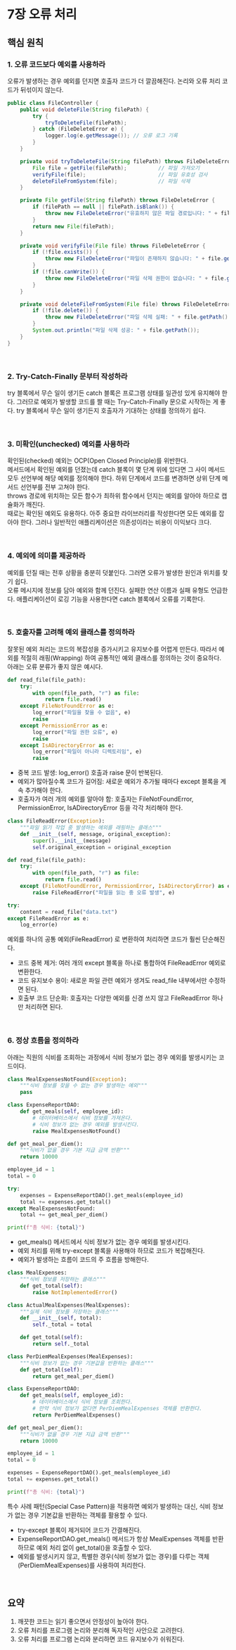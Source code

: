 # 7장 오류 처리

## 핵심 원칙

### 1. **오류 코드보다 예외를 사용하라**
오류가 발생하는 경우 예외를 던지면 호출자 코드가 더 깔끔해진다. 논리와 오류 처리 코드가 뒤섞이지 않는다.

```java
public class FileController {
    public void deleteFile(String filePath) {
        try {
            tryToDeleteFile(filePath);
        } catch (FileDeleteError e) {
            logger.log(e.getMessage()); // 오류 로그 기록
        }
    }

    private void tryToDeleteFile(String filePath) throws FileDeleteError {
        File file = getFile(filePath);          // 파일 가져오기
        verifyFile(file);                       // 파일 유효성 검사
        deleteFileFromSystem(file);             // 파일 삭제
    }

    private File getFile(String filePath) throws FileDeleteError {
        if (filePath == null || filePath.isBlank()) {
            throw new FileDeleteError("유효하지 않은 파일 경로입니다: " + filePath);
        }
        return new File(filePath);
    }

    private void verifyFile(File file) throws FileDeleteError {
        if (!file.exists()) {
            throw new FileDeleteError("파일이 존재하지 않습니다: " + file.getPath());
        }
        if (!file.canWrite()) {
            throw new FileDeleteError("파일 삭제 권한이 없습니다: " + file.getPath());
        }
    }

    private void deleteFileFromSystem(File file) throws FileDeleteError {
        if (!file.delete()) {
            throw new FileDeleteError("파일 삭제 실패: " + file.getPath());
        }
        System.out.println("파일 삭제 성공: " + file.getPath());
    }
}
```

<br>

### 2. **Try-Catch-Finally 문부터 작성하라**
try 블록에서 무슨 일이 생기든 catch 블록은 프로그램 상태를 일관성 있게 유지해야 한다. 그러므로 예외가 발생할 코드를 짤 때는 Try-Catch-Finally 문으로 시작하는 게 좋다. try 블록에서 무슨 일이 생기든지 호출자가 기대하는 상태를 정의하기 쉽다.

<br>

### 3. **미확인(unchecked) 예외를 사용하라**
확인된(checked) 예외는 OCP(Open Closed Principle)를 위반한다.  
메서드에서 확인된 예외를 던졌는데 catch 블록이 몇 단계 위에 있다면 그 사이 메서드 모두 선언부에 해당 예외를 정의해야 한다. 하위 단계에서 코드를 변경하면 상위 단계 메서드 선언부를 전부 고쳐야 한다.  
throws 경로에 위치하는 모든 함수가 최하위 함수에서 던지는 예외를 알아야 하므로 캡슐화가 깨진다.  
때로는 확인된 예외도 유용하다. 아주 중요한 라이브러리를 작성한다면 모든 예외를 잡아야 한다. 그러나 일반적인 애플리케이션은 의존성이라는 비용이 이익보다 크다.

<br>

### 4. **예외에 의미를 제공하라**
예외를 던질 때는 전후 상황을 충분히 덧붙인다. 그러면 오류가 발생한 원인과 위치를 찾기 쉽다.  
오류 메시지에 정보를 담아 예외와 함께 던진다. 실패한 연산 이름과 실패 유형도 언급한다. 애플리케이션이 로깅 기능을 사용한다면 catch 블록에서 오류를 기록한다.

<br>

### 5. **호출자를 고려해 예외 클래스를 정의하라**
잘못된 예외 처리는 코드의 복잡성을 증가시키고 유지보수를 어렵게 만든다.
따라서 예외를 적절히 래핑(Wrapping) 하여 공통적인 예외 클래스를 정의하는 것이 중요하다.  
아래는 오류 분류가 좋지 않은 예시다.

```python
def read_file(file_path):
    try:
        with open(file_path, "r") as file:
            return file.read()
    except FileNotFoundError as e:
        log_error("파일을 찾을 수 없음", e)
        raise
    except PermissionError as e:
        log_error("파일 권한 오류", e)
        raise
    except IsADirectoryError as e:
        log_error("파일이 아니라 디렉토리임", e)
        raise
```

- 중복 코드 발생: log_error() 호출과 raise 문이 반복된다.
- 예외가 많아질수록 코드가 길어짐: 새로운 예외가 추가될 때마다 except 블록을 계속 추가해야 한다.
- 호출자가 여러 개의 예외를 알아야 함: 호출자는 FileNotFoundError, PermissionError, IsADirectoryError 등을 각각 처리해야 한다.

```python
class FileReadError(Exception):
    """파일 읽기 작업 중 발생하는 예외를 래핑하는 클래스"""
    def __init__(self, message, original_exception):
        super().__init__(message)
        self.original_exception = original_exception

def read_file(file_path):
    try:
        with open(file_path, "r") as file:
            return file.read()
    except (FileNotFoundError, PermissionError, IsADirectoryError) as e:
        raise FileReadError("파일을 읽는 중 오류 발생", e)
```

```python
try:
    content = read_file("data.txt")
except FileReadError as e:
    log_error(e)
```

예외를 하나의 공통 예외(FileReadError) 로 변환하여 처리하면 코드가 훨씬 단순해진다.
- 코드 중복 제거: 여러 개의 except 블록을 하나로 통합하여 FileReadError 예외로 변환한다.
- 코드 유지보수 용이: 새로운 파일 관련 예외가 생겨도 read_file 내부에서만 수정하면 된다.
- 호출부 코드 단순화: 호출자는 다양한 예외를 신경 쓰지 않고 FileReadError 하나만 처리하면 된다.

<br>

### 6. **정상 흐름을 정의하라**
아래는 직원의 식비를 조회하는 과정에서 식비 정보가 없는 경우 예외를 발생시키는 코드이다.

```python
class MealExpensesNotFound(Exception):
    """식비 정보를 찾을 수 없는 경우 발생하는 예외"""
    pass

class ExpenseReportDAO:
    def get_meals(self, employee_id):
        # 데이터베이스에서 식비 정보를 가져온다.
        # 식비 정보가 없는 경우 예외를 발생시킨다.
        raise MealExpensesNotFound()

def get_meal_per_diem():
    """식비가 없을 경우 기본 지급 금액 반환"""
    return 10000

employee_id = 1
total = 0

try:
    expenses = ExpenseReportDAO().get_meals(employee_id)
    total += expenses.get_total()
except MealExpensesNotFound:
    total += get_meal_per_diem()

print(f"총 식비: {total}")
```

- get_meals() 메서드에서 식비 정보가 없는 경우 예외를 발생시킨다.
- 예외 처리를 위해 try-except 블록을 사용해야 하므로 코드가 복잡해진다.
- 예외가 발생하는 흐름이 코드의 주 흐름을 방해한다.

```python
class MealExpenses:
    """식비 정보를 저장하는 클래스"""
    def get_total(self):
        raise NotImplementedError()

class ActualMealExpenses(MealExpenses):
    """실제 식비 정보를 저장하는 클래스"""
    def __init__(self, total):
        self._total = total

    def get_total(self):
        return self._total

class PerDiemMealExpenses(MealExpenses):
    """식비 정보가 없는 경우 기본값을 반환하는 클래스"""
    def get_total(self):
        return get_meal_per_diem()

class ExpenseReportDAO:
    def get_meals(self, employee_id):
        # 데이터베이스에서 식비 정보를 조회한다.
        # 만약 식비 정보가 없다면 PerDiemMealExpenses 객체를 반환한다.
        return PerDiemMealExpenses()

def get_meal_per_diem():
    """식비가 없을 경우 기본 지급 금액 반환"""
    return 10000

employee_id = 1
total = 0

expenses = ExpenseReportDAO().get_meals(employee_id)
total += expenses.get_total()

print(f"총 식비: {total}")
```

특수 사례 패턴(Special Case Pattern)을 적용하면 예외가 발생하는 대신, 식비 정보가 없는 경우 기본값을 반환하는 객체를 활용할 수 있다.

- try-except 블록이 제거되어 코드가 간결해진다.
- ExpenseReportDAO.get_meals() 메서드가 항상 MealExpenses 객체를 반환하므로 예외 처리 없이 get_total()을 호출할 수 있다.
- 예외를 발생시키지 않고, 특별한 경우(식비 정보가 없는 경우)를 다루는 객체(PerDiemMealExpenses)를 사용하여 처리한다.

<br>

## 요약

1. 깨끗한 코드는 읽기 좋으면서 안정성이 높아야 한다.
2. 오류 처리를 프로그램 논리와 분리해 독자적인 사안으로 고려한다.
3. 오류 처리를 프로그램 논리와 분리하면 코드 유지보수가 쉬워진다.
